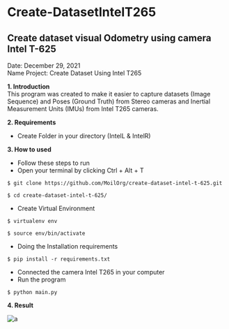 # Create-DatasetIntelT265

## Create dataset visual Odometry using camera Intel T-625

Date: December 29, 2021                                                                                                                                                                  
Name Project: Create Dataset Using Intel T265



**1. Introduction**                                                                                
This program was created to make it easier to capture datasets (Image Sequence) and Poses (Ground Truth) from Stereo cameras and Inertial Measurement Units (IMUs) from Intel T265 cameras.

**2. Requirements**
   - Create Folder in your directory (IntelL & IntelR)

**3. How to used**                                                                                  
   - Follow these steps to run                                                                
   - Open your terminal by clicking Ctrl + Alt + T
   
   ```
   $ git clone https://github.com/MoilOrg/create-dataset-intel-t-625.git
   ```
   ```
   $ cd create-dataset-intel-t-625/
   ```
   - Create Virtual Environment
   ```
   $ virtualenv env
   ```
   ```
   $ source env/bin/activate
   ```
   - Doing the Installation requirements
   ```
   $ pip install -r requirements.txt
   ```
   - Connected the camera Intel T265 in your computer 
   - Run the program
   ```
   $ python main.py
   ```

 **4. Result**
   
   ![a](https://user-images.githubusercontent.com/60929939/148066663-ad1e7327-b8b9-4cd2-a00b-9809835d1bb5.png)

